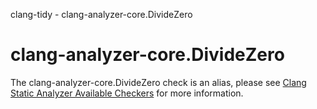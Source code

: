 clang-tidy - clang-analyzer-core.DivideZero

</div>

<div class="meta"
http-equiv=refresh="5;URL=https://clang.llvm.org/docs/analyzer/checkers.html#core-dividezero">

</div>

# clang-analyzer-core.DivideZero

The clang-analyzer-core.DivideZero check is an alias, please see [Clang
Static Analyzer Available
Checkers](https://clang.llvm.org/docs/analyzer/checkers.html#core-dividezero)
for more information.

